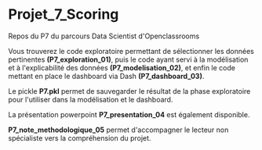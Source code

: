 # Projet_7_Scoring
Repos du P7 du parcours Data Scientist d'Openclassrooms

Vous trouverez le code exploratoire permettant de sélectionner les données pertinentes **(P7_exploration_01)**, puis le code ayant servi à la modélisation et à l'explicabilité des données **(P7_modelisation_02)**, et enfin le code mettant en place le dashboard via Dash **(P7_dashboard_03)**.

Le pickle **P7.pkl** permet de sauvegarder le résultat de la phase exploratoire pour l'utiliser dans la modélisation et le dashboard.

La présentation powerpoint **P7_presentation_04** est également disponible.

**P7_note_methodologique_05** permet d'accompagner le lecteur non spécialiste vers la compréhension du projet.
